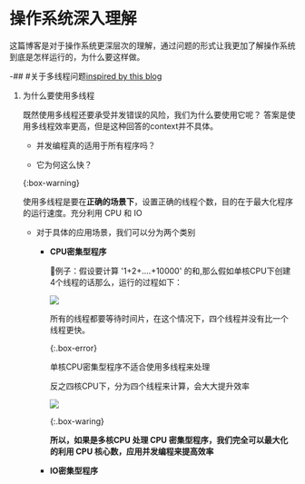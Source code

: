 ---
---

# 操作系统深入理解


这篇博客是对于操作系统更深层次的理解，通过问题的形式让我更加了解操作系统到底是怎样运行的，为什么要这样做。


-## #关于多线程问题[inspired by this blog](https://www.jianshu.com/p/f30ee2346f9f)


1. 为什么要使用多线程


   既然使用多线程还要承受并发错误的风险，我们为什么要使用它呢？ 答案是使用多线程效率更高，但是这种回答的context并不具体。
   
   
   * 并发编程真的适用于所有程序吗？
   
   * 它为何这么快？
   
   
   {:box-warning}
   
   使用多线程是要在**正确的场景下**，设置正确的线程个数，目的在于最大化程序的运行速度。充分利用 CPU 和 IO
   
   
   * 对于具体的应用场景，我们可以分为两个类别
   
   
      * **CPU密集型程序**
      
      
        🌰例子：假设要计算 '1+2+....+10000' 的和,那么假如单核CPU下创建4个线程的话那么，运行的过程如下：
        
        ![](https://upload-images.jianshu.io/upload_images/19895418-8a4d3c815c2abdb1?imageMogr2/auto-orient/strip|imageView2/2/w/1080/format/webp)
        
        所有的线程都要等待时间片，在这个情况下，四个线程并没有比一个线程更快。
        
        
        {:.box-error}
        
        单核CPU密集型程序不适合使用多线程来处理
        
        
        反之四核CPU下，分为四个线程来计算，会大大提升效率
        
        ![](https://upload-images.jianshu.io/upload_images/19895418-7370e52c09df4d86?imageMogr2/auto-orient/strip|imageView2/2/w/1080/format/webp)
        
        
        {:.box-waring}
        
        **所以，如果是多核CPU 处理 CPU 密集型程序，我们完全可以最大化的利用 CPU 核心数，应用并发编程来提高效率**
      
      
      * **IO密集型程序**
   
   
   
   

  
